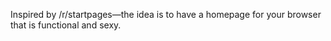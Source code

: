 Inspired by /r/startpages—the idea is to have a homepage for your browser that is functional and sexy.
